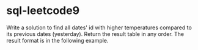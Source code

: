 # sql-leetcode9
Write a solution to find all dates' id with higher temperatures compared to its previous dates (yesterday).  Return the result table in any order.  The result format is in the following example.
